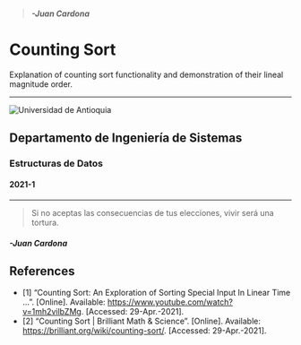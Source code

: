 > ##### *-Juan Cardona* 
# Counting Sort 

Explanation of counting sort functionality and demonstration of their lineal magnitude order.

---
![Universidad de Antioquia](https://www.udea.edu.co/wps/wcm/connect/udea/721b156e-f6bc-4dc8-8595-8b4731c9a8c7/facultad-ingenieria.png?MOD=AJPERES&CVID=nc5CqsS)

## Departamento de Ingeniería de Sistemas
### Estructuras de Datos
#### 2021-1

---
> Si no aceptas las consecuencias de tus elecciones, vivir será una tortura. 
##### *-Juan Cardona* 

## References

- [1] “Counting Sort: An Exploration of Sorting Special Input In Linear Time ...”. [Online]. Available: https://www.youtube.com/watch?v=1mh2vilbZMg. [Accessed: 29-Apr.-2021].
- [2] “Counting Sort | Brilliant Math & Science”. [Online]. Available: https://brilliant.org/wiki/counting-sort/. [Accessed: 29-Apr.-2021].